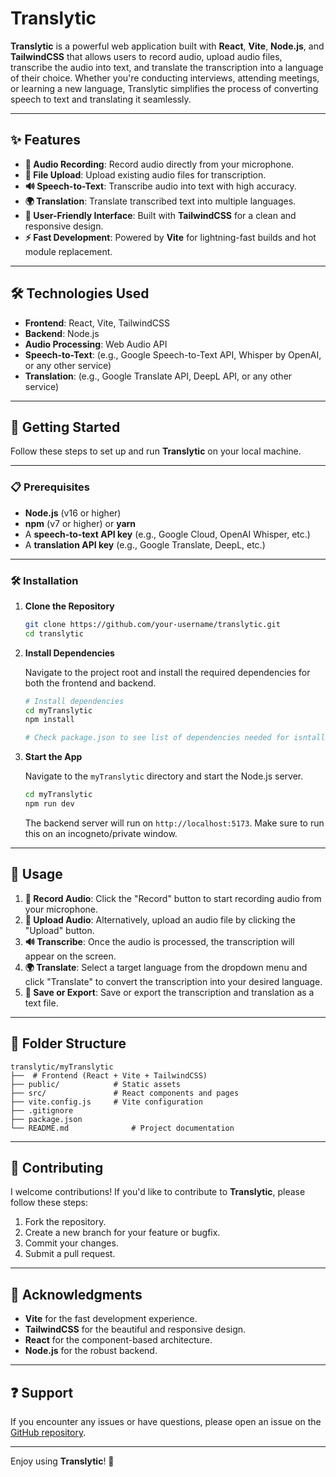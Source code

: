# Translytic

**Translytic** is a powerful web application built with **React**, **Vite**, **Node.js**, and **TailwindCSS** that allows users to record audio, upload audio files, transcribe the audio into text, and translate the transcription into a language of their choice. Whether you're conducting interviews, attending meetings, or learning a new language, Translytic simplifies the process of converting speech to text and translating it seamlessly.

---

## ✨ Features

- **🎤 Audio Recording**: Record audio directly from your microphone.
- **📁 File Upload**: Upload existing audio files for transcription.
- **🔊 Speech-to-Text**: Transcribe audio into text with high accuracy.
- **🌍 Translation**: Translate transcribed text into multiple languages.
- **🎨 User-Friendly Interface**: Built with **TailwindCSS** for a clean and responsive design.
- **⚡ Fast Development**: Powered by **Vite** for lightning-fast builds and hot module replacement.

---

## 🛠️ Technologies Used

- **Frontend**: React, Vite, TailwindCSS
- **Backend**: Node.js
- **Audio Processing**: Web Audio API
- **Speech-to-Text**: (e.g., Google Speech-to-Text API, Whisper by OpenAI, or any other service)
- **Translation**: (e.g., Google Translate API, DeepL API, or any other service)

---

## 🚀 Getting Started

Follow these steps to set up and run **Translytic** on your local machine.

---

### 📋 Prerequisites

- **Node.js** (v16 or higher)
- **npm** (v7 or higher) or **yarn**
- A **speech-to-text API key** (e.g., Google Cloud, OpenAI Whisper, etc.)
- A **translation API key** (e.g., Google Translate, DeepL, etc.)

---

### 🛠️ Installation

1. **Clone the Repository**

   ```bash
   git clone https://github.com/your-username/translytic.git
   cd translytic
   ```

2. **Install Dependencies**

   Navigate to the project root and install the required dependencies for both the frontend and backend.

   ```bash
   # Install dependencies
   cd myTranslytic
   npm install

   # Check package.json to see list of dependencies needed for isntall
   ```


3. **Start the App**

   Navigate to the `myTranslytic` directory and start the Node.js server.

   ```bash
   cd myTranslytic
   npm run dev
   ```

   The backend server will run on `http://localhost:5173`. Make sure to run this on an incogneto/private window.

---

## 🎯 Usage

1. **🎤 Record Audio**: Click the "Record" button to start recording audio from your microphone.
2. **📁 Upload Audio**: Alternatively, upload an audio file by clicking the "Upload" button.
3. **🔊 Transcribe**: Once the audio is processed, the transcription will appear on the screen.
4. **🌍 Translate**: Select a target language from the dropdown menu and click "Translate" to convert the transcription into your desired language.
5. **💾 Save or Export**: Save or export the transcription and translation as a text file.

---

## 📂 Folder Structure

```
translytic/myTranslytic
├──  # Frontend (React + Vite + TailwindCSS)
├── public/            # Static assets
├── src/               # React components and pages
├── vite.config.js     # Vite configuration
├── .gitignore
├── package.json
└── README.md              # Project documentation
```

---

## 🤝 Contributing

I welcome contributions! If you'd like to contribute to **Translytic**, please follow these steps:

1. Fork the repository.
2. Create a new branch for your feature or bugfix.
3. Commit your changes.
4. Submit a pull request.

---

## 🙏 Acknowledgments

- **Vite** for the fast development experience.
- **TailwindCSS** for the beautiful and responsive design.
- **React** for the component-based architecture.
- **Node.js** for the robust backend.

---

## ❓ Support

If you encounter any issues or have questions, please open an issue on the [GitHub repository](https://github.com/CameronMoreira/translytic/issues).

---

Enjoy using **Translytic**! 🎉

